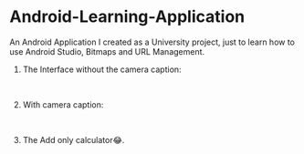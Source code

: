 # Android-Learning-Application
An Android Application I created as a University project, just to learn how to use Android Studio, Bitmaps and URL Management.

1. The Interface without the camera caption:
<br>

2. With camera caption:
<br>

3. The Add only calculator😂.
